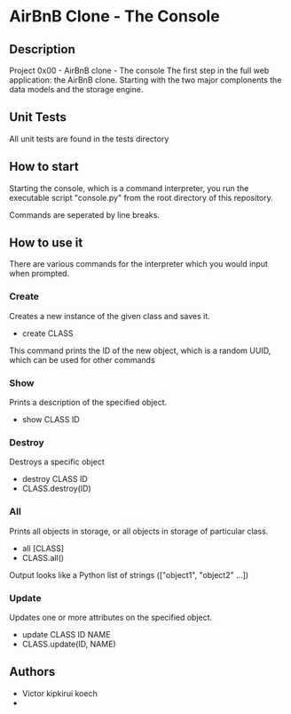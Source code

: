 # AirBnB Clone - The Console

## Description

Project 0x00 - AirBnB clone - The console
The first step in the full web application: the AirBnB clone.
Starting with the two major complonents the data models and the storage engine.

## Unit Tests

All unit tests are found in the tests directory

## How to start

Starting the console, which is a command interpreter, you run the executable script "console.py" from the root directory of this repository.

Commands are seperated by line breaks.

## How to use it
There are various commands for the interpreter which you would input when prompted.

### Create

Creates a new instance of the given class and saves it.

* create CLASS

This command prints the ID of the new object, which is a random UUID, which can be used for other commands

### Show

Prints a description of the specified object.

* show CLASS ID

### Destroy

Destroys a specific object

* destroy CLASS ID
* CLASS.destroy(ID)

### All

Prints all objects in storage, or all objects in storage of particular class.

* all [CLASS]
* CLASS.all()

Output looks like a Python list of strings (["object1", "object2" ...])

### Update

Updates one or more attributes on the specified object.

* update CLASS ID NAME
* CLASS.update(ID, NAME)

## Authors

* Victor kipkirui koech
* 
